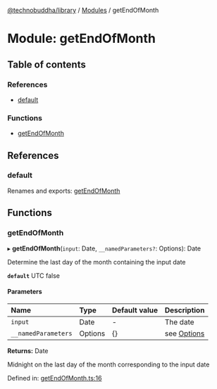 [@technobuddha/library](../..) / [Modules](../Modules.md) / getEndOfMonth

# Module: getEndOfMonth

## Table of contents

### References

- [default](getendofmonth.md#default)

### Functions

- [getEndOfMonth](getendofmonth.md#getendofmonth)

## References

### default

Renames and exports: [getEndOfMonth](getendofmonth.md#getendofmonth)

## Functions

### getEndOfMonth

▸ **getEndOfMonth**(`input`: Date, `__namedParameters?`: Options): Date

Determine the last day of the month containing the input date

**`default`** UTC false

#### Parameters

| Name | Type | Default value | Description |
| :------ | :------ | :------ | :------ |
| `input` | Date | - | The date |
| `__namedParameters` | Options | {} | see [Options](almostequals.md#options) |

**Returns:** Date

Midnight on the last day of the month corresponding to the input date

Defined in: [getEndOfMonth.ts:16](../../src/getEndOfMonth.ts#L16)
